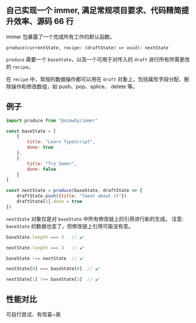 ## 自己实现一个 immer, 满足常规项目要求、代码精简提升效率、源码 66 行

immer 包暴露了一个完成所有工作的默认函数。

`produce(currentState, recipe: (draftState) => void): nextState`

`produce` 需要一个 `baseState`，以及一个可用于对传入的 `draft` 进行所有所需更改的 `recipe`。

在 `recipe` 中，常规的数据操作都可以用在 `draft` 对象上，包括属性字段分配、删除操作和修改数组，如 push、pop、splice、 delete 等。


## 例子

```javascript
import produce from "@aimwhy/immer"

const baseState = [
	{
		title: "Learn TypeScript",
		done: true
	},
	{
		title: "Try Immer",
		done: false
	}
]

const nextState = produce(baseState, draftState => {
	draftState.push({title: "Tweet about it"})
	draftState[1].done = true
})
```

`nextState` 对象仅是对 `baseState` 中所有修改链上的引用进行新的生成。
注意: `baseState` 的数据也变了，但修改链上引用可能没有变。


```javascript
baseState.length === 3   // ✔️

nextState.length === 3   // ✔️

baseState !== nextState  // ✔️

nextState[0] === baseState[0]  // ✔️

nextState[1] !== baseState[1]  // ✔️
```

## 性能对比

可自行尝试、有惊喜~奥
